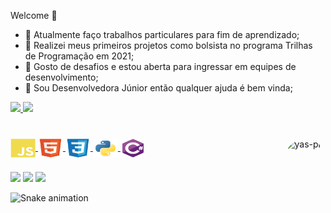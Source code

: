  Welcome 👋

- 🔭 Atualmente faço trabalhos particulares para fim de aprendizado;
- 🌱 Realizei meus primeiros projetos como bolsista no programa Trilhas de Programação em 2021;
- 👯 Gosto de desafios e estou aberta para ingressar em equipes de desenvolvimento;
- 🤔 Sou Desenvolvedora Júnior então qualquer ajuda é bem vinda;

<div> 
	<a href= "https://github.com/yasminnascimi " >
<img height="180em" src="https://github-readme-stats.vercel.app/api?username=yasminnascimi&show_icons=true&theme=gruvbox&include_all_commits=true&count_private=true"/>
  <img height="180em" src="https://github-readme-stats.vercel.app/api/top-langs/?username=yasminnascimi&layout=compact&langs_count=7&theme=gruvbox"/>
</div>

  ###
  
  <div style="display: inline_block"><br>
    
  <img align="center" alt="yas-Js" height="30" width="40" src="https://raw.githubusercontent.com/devicons/devicon/master/icons/javascript/javascript-plain.svg">
  <img align="center" alt="yas-HTML" height="30" width="40" src="https://raw.githubusercontent.com/devicons/devicon/master/icons/html5/html5-original.svg">
  <img align="center" alt="yas-CSS" height="30" width="40" src="https://raw.githubusercontent.com/devicons/devicon/master/icons/css3/css3-original.svg">
  <img align="center" alt="yas-Python" height="30" width="40" src="https://raw.githubusercontent.com/devicons/devicon/master/icons/python/python-original.svg">
  <img align="center" alt="yas-Csharp" height="30" width="40" src="https://raw.githubusercontent.com/devicons/devicon/master/icons/csharp/csharp-original.svg">
  <img align="right" alt="yas-pic" height="150" style="border-radius:50px;" src="https://discord.com/channels/916686530381246485/916687954481655868/929951124595810384">
</div>
  
  ###
  
  <div> 
  
  <a href="https://www.instagram.com/_yasmin.nasc/" target="_blank"><img src="https://img.shields.io/badge/-Instagram-%23E4405F?style=for-the-badge&logo=instagram&logoColor=white" target="_blank"></a>
  <a href = "mailto:yasminnascimi2558@gmail.com"><img src="https://img.shields.io/badge/-Gmail-%23333?style=for-the-badge&logo=gmail&logoColor=white" target="_blank"></a>
  <a href="https://www.linkedin.com/in/yasmin-f-nascimento/" target="_blank"><img src="https://img.shields.io/badge/-LinkedIn-%230077B5?style=for-the-badge&logo=linkedin&logoColor=white" target="_blank"></a> 
 
  ![Snake animation](https://github.com/yasminnascimi/yasminnascimi/blob/output/github-contribution-grid-snake.svg)
 
</div>

  
